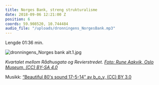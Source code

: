 ```yaml
---
title: Norges Bank, streng strukturalisme
date: 2018-09-06 12:21:00 Z
position: 6
coords: 59.908520, 10.744484
audio_file: "/uploads/dronningens_NorgesBank.mp3"
---
```


Lengde 01:36 min.


![dronningens_Norges bank alt.1.jpg](/uploads/dronningens_Norges%20bank%20alt.1.jpg)


*Kvartalet mellom Rådhusgata og Revierstredet. [Foto: Rune Aakvik, Oslo Museum, (CC) BY-SA 4.0](https://digitaltmuseum.no/021017515172/norges-bank)*

Musikk: [“Beautiful 80's sound 17-5-14” av b_o_y, (CC) BY 3.0](https://soundcloud.com/b_o_y/beautiful-80s-sound-17-5-14) 